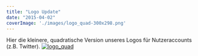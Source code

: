 ```yaml
---
title: "Logo Update"
date: "2015-04-02"
coverImage: './images/logo_quad-300x298.png'
---
```


Hier die kleinere, quadratische Version unseres Logos für Nutzeraccounts (z.B. Twitter). [![logo_quad](../images/logo_quad-300x298.png)](https://hackzogtum-coburg.de/wp-content/uploads/2015/04/logo_quad.png)
